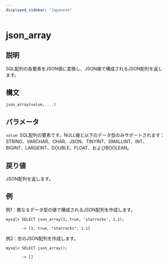 ```yaml
---
displayed_sidebar: "Japanese"
---
```


# json_array

## 説明

SQL配列の各要素をJSON値に変換し、JSON値で構成されるJSON配列を返します。

## 構文

```Haskell
json_array(value, ...)
```

## パラメータ

`value`: SQL配列の要素です。NULL値と以下のデータ型のみサポートされます：STRING、VARCHAR、CHAR、JSON、TINYINT、SMALLINT、INT、BIGINT、LARGEINT、DOUBLE、FLOAT、およびBOOLEAN。

## 戻り値

JSON配列を返します。

## 例

例1：異なるデータ型の値で構成されるJSON配列を作成します。

```plaintext
mysql> SELECT json_array(1, true, 'starrocks', 1.1);

       -> [1, true, "starrocks", 1.1]
```

例2：空のJSON配列を作成します。

```plaintext
mysql> SELECT json_array();

       -> []
```
